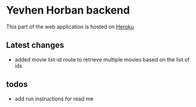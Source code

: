 # Yevhen Horban backend

This part of the web application is hosted on [Heroku](https://movietime-backend-yhorban.herokuapp.com/)

## Latest changes
- added movie list-id route to retrieve multiple movies based on the list of ids

## todos
- add run instructions for read me
